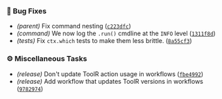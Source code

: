 ### <!-- 1 -->🐛 Bug Fixes

- *(parent)* Fix command nesting ([`c223dfc`](https://github.com/s0undt3ch/ToolR/commit/c223dfc88e2981dbd7cd6aed304d219fc3f8f12a))
- *(command)* We now log the `.run()` cmdline at the `INFO` level ([`1311f8d`](https://github.com/s0undt3ch/ToolR/commit/1311f8d817fd71b4aa2b061c48d3e067b8076486))
- *(tests)* Fix `ctx.which` tests to make them less brittle. ([`8a55cf3`](https://github.com/s0undt3ch/ToolR/commit/8a55cf32e5e793472b5059a5a433b3e6a90cfc38))

### <!-- 7 -->⚙️ Miscellaneous Tasks

- *(release)* Don't update ToolR action usage in workflows ([`fbe4992`](https://github.com/s0undt3ch/ToolR/commit/fbe49927887da44cfbba0e8e4892a672d14837df))
- *(release)* Add workflow that updates ToolR versions in workflows ([`9782974`](https://github.com/s0undt3ch/ToolR/commit/9782974d40ff2d62a183025c9c48dee0d3e92143))
